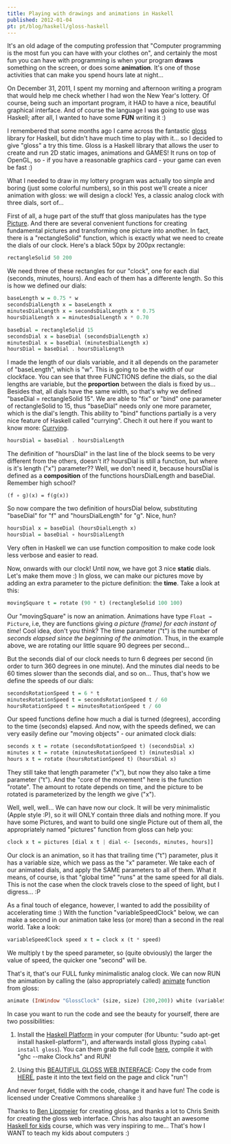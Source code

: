 ```yaml
---
title: Playing with drawings and animations in Haskell
published: 2012-01-04
pt: pt/blog/haskell/gloss-haskell
---
```


It's an old adage of the computing profession that "Computer programming is the most fun you can have with your clothes on",
and certainly the most fun you can have with programming is when your program **draws** something on the screen, or does some **animation**.
It's one of those activities that can make you spend hours late at night...

On December 31, 2011, I spent my morning and afternoon writing a program that would help me check whether I had won the New Year's lottery.
Of course, being such an important program, it HAD to have a nice, beautiful graphical interface.
And of course the language I was going to use was Haskell; after all, I wanted to have some **FUN** writing it :)

<!--more-->

I remembered that some months ago I came across the fantastic [gloss][1] library for Haskell,
but didn't have much time to play with it... so I decided to give "gloss" a try this time.
Gloss is a Haskell library that allows the user to create and run 2D static images, animations and GAMES!
It runs on top of OpenGL, so - if you have a reasonable graphics card - your game can even be fast :)

What I needed to draw in my lottery program was actually too simple and boring (just some colorful numbers),
so in this post we'll create a nicer animation with gloss: we will design a clock!
Yes, a classic analog clock with three dials, sort of...

First of all, a huge part of the stuff that gloss manipulates has the type [Picture][2].
And there are several convenient functions for creating fundamental pictures and transforming one picture into another.
In fact, there is a "rectangleSolid" function, which is exactly what we need to create the dials of our clock.
Here's a black 50px by 200px rectangle:

```haskell
rectangleSolid 50 200
```

We need three of these rectangles for our "clock", one for each dial (seconds, minutes, hours).
And each of them has a differente length.
So this is how we defined our dials:

```haskell
baseLength w = 0.75 * w
secondsDialLength x = baseLength x
minutesDialLength x = secondsDialLength x * 0.75
hoursDialLength x = minutesDialLength x * 0.70

baseDial = rectangleSolid 15
secondsDial x = baseDial (secondsDialLength x)
minutesDial x = baseDial (minutesDialLength x)
hoursDial = baseDial . hoursDialLength
```

I made the length of our dials variable, and it all depends on the parameter of "baseLength", which is "w".
This is going to be the width of our clockface.
You can see that three FUNCTIONS define the dials, so the dial lengths are variable, but the **proportion** between the dials is fixed by us...
Besides that, all dials have the same width, so that's why we defined "baseDial = rectangleSolid 15".
We are able to "fix" or "bind" one parameter of rectangleSolid to 15, thus "baseDial" needs only one more parameter, which is the dial's length.
This ability to "bind" functions partially is a very nice feature of Haskell called "currying".
Chech it out here if you want to know more: [Currying][3].

```haskell
hoursDial = baseDial . hoursDialLength
```

The definition of "hoursDial" in the last line of the block seems to be very different from the others, doesn't it?
hoursDial is still a function, but where is it's length ("x") parameter??
Well, we don't need it, because hoursDial is defined as a **composition** of the functions hoursDialLength and baseDial.
Remember high school?

    (f ∘ g)(x) = f(g(x))

So now compare the two definition of hoursDial below, substituting "baseDial" for "f" and "hoursDialLength" for "g".
Nice, hun?

```haskell
hoursDial x = baseDial (hoursDialLength x)
hoursDial = baseDial ∘ hoursDialLength
```

Very often in Haskell we can use function composition to make code look less verbose and easier to read.

Now, onwards with our clock! Until now, we have got 3 nice **static** dials. Let's make them move :)
In gloss, we can make our pictures move by adding an extra parameter to the picture definition: the **time**.
Take a look at this:

```haskell
movingSquare t = rotate (90 * t) (rectangleSolid 100 100)
```

Our "movingSquare" is now an animation.
Animations have type `Float → Picture`, i.e, they are functions giving _a picture (frame) for each instant of time_!
Cool idea, don't you think? The time parameter ("t") is the number of _seconds elapsed since the beginning of the animation_.
Thus, in the example above, we are rotating our little square 90 degrees per second...

But the seconds dial of our clock needs to turn 6 degrees per second (in order to turn 360 degrees in one minute).
And the minutes dial needs to be 60 times slower than the seconds dial, and so on...
Thus, that's how we define the speeds of our dials:

```haskell
secondsRotationSpeed t = 6 * t
minutesRotationSpeed t = secondsRotationSpeed t / 60
hoursRotationSpeed t = minutesRotationSpeed t / 60
```

Our speed functions define how much a dial is turned (degrees), according to the time (seconds) elapsed.
And now, with the speeds defined, we can very easily define our "moving objects" - our animated clock dials:

```haskell
seconds x t = rotate (secondsRotationSpeed t) (secondsDial x)
minutes x t = rotate (minutesRotationSpeed t) (minutesDial x)
hours x t = rotate (hoursRotationSpeed t) (hoursDial x)
```

They still take that length parameter ("x"), but now they also take a time parameter ("t").
And the "core of the movement" here is the function "rotate".
The amount to rotate depends on time, and the picture to be rotated is parameterized by the length we give ("x").

Well, well, well... We can have now our clock.
It will be very minimalistic (Apple style :P), so it will ONLY contain three dials and nothing more.
If you have some Pictures, and want to build one single Picture out of them all, the appropriately named "pictures" function from gloss can help you:

```haskell
clock x t = pictures [dial x t | dial <- [seconds, minutes, hours]]
```

Our clock is an animation, so it has that trailing time ("t") parameter, plus it has a variable size, which we pass as the "x" parameter.
We take each of our animated dials, and apply the SAME parameters to all of them.
What it means, of course, is that "global time" "runs" at the same speed for all dials.
This is not the case when the clock travels close to the speed of light, but I digress... :P

As a final touch of elegance, however, I wanted to add the possibility of accelerating time :)
With the function "variableSpeedClock" below, we can make a second in our animation take less (or more) than a second in the real world.
Take a look:

```haskell
variableSpeedClock speed x t = clock x (t * speed)
```

We multiply t by the speed parameter, so (quite obviously) the larger the value of speed, the quicker one "second" will be.

That's it, that's our FULL funky minimalistic analog clock.
We can now RUN the animation by calling the (also appropriately called)
[animate][4] function from gloss:

```haskell
animate (InWindow "GlossClock" (size, size) (200,200)) white (variableSpeedClock speed' size')
```

In case you want to run the code and see the beauty for yourself, there are two possibilities:

  1. Install the [Haskell Platform][5] in your computer (for Ubuntu: "sudo apt-get install haskell-platform"),
     and afterwards install gloss (typing `cabal install gloss`).
     You can them grab the full code [here][6], compile it with "ghc --make Clock.hs" and RUN!

  2. Using this [BEAUTIFUL GLOSS WEB INTERFACE][7]:
     Copy the code from [HERE][8], paste it into the text field on the page and click "run"!

And never forget, fiddle with the code, change it and have fun! The code is licensed under Creative Commons sharealike :)

Thanks to [Ben Lippmeier][9] for creating gloss, and thanks a lot to Chris Smith for creating the gloss web interface.
Chris has also taught an awesome [Haskell for kids][10] course, which was very inspiring to me...
That's how I WANT to teach my kids about computers :)

[1]: <http://gloss.ouroborus.net/>
[2]: <http://hackage.haskell.org/packages/archive/gloss/1.6.0.1/doc/html/Graphics-Gloss-Data-Picture.html>
[3]: <http://www.haskell.org/haskellwiki/Currying>
[4]: <http://hackage.haskell.org/packages/archive/gloss/1.6.0.1/doc/html/Graphics-Gloss-Interface-Animate.html>
[5]: <http://hackage.haskell.org/platform/>
[6]: <http://hpaste.org/56079>
[7]: <http://dac4.designacourse.com:8000/>
[8]: <http://hpaste.org/56080>
[9]: <http://www.cse.unsw.edu.au/~benl/>
[10]: <http://cdsmith.wordpress.com/2011/08/16/haskell-for-kids-week-1/>
